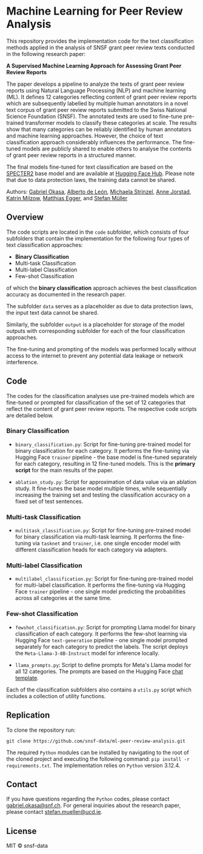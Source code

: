 # Machine Learning for Peer Review Analysis

This repository provides the implementation code for the text classification methods
applied in the analysis of SNSF grant peer review texts conducted in the
following research paper:

**A Supervised Machine Learning Approach for Assessing Grant Peer Review Reports**

The paper develops a pipeline to analyze the texts of grant peer review
reports using Natural Language Processing (NLP) and machine learning (ML).
It defines 12 categories reflecting content of grant peer review reports which
are subsequently labelled by multiple human annotators in a novel text corpus
of grant peer review reports submitted to the Swiss National Science Foundation
(SNSF). The annotated texts are used to fine-tune pre-trained transformer models
to classify these categories at scale. The results show that many categories can
be reliably identified by human annotators and machine learning approaches.
However, the choice of text classification approach considerably influences the
performance. The fine-tuned models are publicly shared to enable others to analyse
the contents of grant peer review reports in a structured manner.

The final models fine-tuned for text classification are based on the
[SPECTER2](https://huggingface.co/allenai/specter2_base)
base model and are available at [Hugging Face Hub](https://huggingface.co/snsf-data).
Please note that due to data protection laws, the training data cannot be shared.

Authors: [Gabriel Okasa](https://orcid.org/0000-0002-3573-7227),
[Alberto de León](https://orcid.org/0009-0002-0401-2618),
[Michaela Strinzel](https://orcid.org/0000-0003-3181-0623),
[Anne Jorstad](https://orcid.org/0000-0002-6438-1979),
[Katrin Milzow](),
[Matthias Egger](https://orcid.org/0000-0001-7462-5132), and
[Stefan Müller](https://orcid.org/0000-0002-6315-4125)

## Overview

The code scripts are located in the `code` subfolder, which consists of four
subfolders that contain the implementation for the following four types of
text classification approaches:

- **Binary Classification**
- Multi-task Classification
- Multi-label Classification
- Few-shot Classification

of which the **binary classification** approach achieves the best classification
accuracy as documented in the research paper.

The subfolder `data` serves as a placeholder as due to data protection laws, the
input text data cannot be shared.

Similarly, the subfolder `output` is a placeholder for storage of the model outputs
with corresponding subfolder for each of the four classification approaches.

The fine-tuning and prompting of the models was performed locally without access
to the internet to prevent any potential data leakage or network interference.

## Code

The codes for the classification analyses use pre-trained models which are
fine-tuned or prompted for classification of the set of 12 categories that
reflect the content of grant peer review reports. The respective code scripts
are detailed below.

### Binary Classification

- `binary_classification.py`: Script for fine-tuning pre-trained model for
binary classification for each category. It performs the fine-tuning
via Hugging Face `trainer` pipeline - the base model is fine-tuned separately for
each category, resulting in 12 fine-tuned models. This is the **primary script**
for the main results of the paper.

- `ablation_study.py`: Script for approximation of data value via an ablation study.
It fine-tunes the base model multiple times, while sequentially increasing the
training set and testing the classification accuracy on a fixed set of test sentences.

### Multi-task Classification

- `multitask_classification.py`: Script for fine-tuning pre-trained model for
binary classification via multi-task learning. It performs
the fine-tuning via `tasknet` and `trainer`, i.e. one single encoder model with
different classification heads for each category via adapters.

### Multi-label Classification

- `multilabel_classification.py`: Script for fine-tuning pre-trained model for
multi-label classification. It performs the fine-tuning via Hugging Face
`trainer` pipeline - one single model predicting the probabilities across all
categories at the same time.

### Few-shot Classification

- `fewshot_classification.py`: Script for prompting Llama model for binary
classification of each category. It performs the few-shot learning via Hugging Face
`text-generation` pipeline - one single model prompted separately for each category
to predict the labels. The script deploys the `Meta-Llama-3-8B-Instruct` model for
inference locally.

- `llama_prompts.py`: Script to define prompts for Meta's Llama model for all 12
categories. The prompts are based on the Hugging Face [chat template](https://huggingface.co/docs/transformers/main/chat_templating).

Each of the classification subfolders also contains a `utils.py` script which
includes a collection of utility functions.

## Replication

To clone the repository run:

```
git clone https://github.com/snsf-data/ml-peer-review-analysis.git
```

The required `Python` modules can be installed by navigating to the root of the
cloned project and executing the following command: `pip install -r requirements.txt`.
The implementation relies on `Python` version 3.12.4.

## Contact

If you have questions regarding the `Python` codes, please contact
[gabriel.okasa@snf.ch](mailto:gabriel.okasa@snf.ch). For general inquiries about
the research paper, please contact [stefan.mueller@ucd.ie](mailto:stefan.mueller@ucd.ie).

## License

MIT © snsf-data
